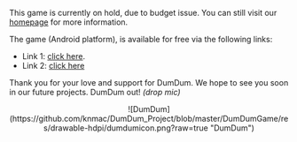 This game is currently on hold, due to budget issue. You can still visit our [homepage](https://dumdumgreatadventure.wordpress.com) for more information.

The game (Android platform), is available for free via the following links:
 - Link 1: [click here](https://dumdumgreatadventure.wordpress.com/download/).
 - Link 2: [click here](https://github.com/knmac/DumDum_Project/blob/master/DumDumGame.apk)

Thank you for your love and support for DumDum. We hope to see you soon in our future projects. DumDum out! *(drop mic)*

<p align="center">
![DumDum](https://github.com/knmac/DumDum_Project/blob/master/DumDumGame/res/drawable-hdpi/dumdumicon.png?raw=true "DumDum")
</p>
